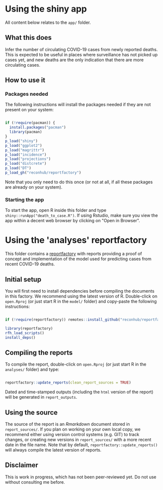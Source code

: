 
# Using the shiny app

All content below relates to the `app/` folder.

## What this does

Infer the number of circulating COVID-19 cases from newly reported deaths. This
is expected to be useful in places where surveillance has not picked up cases
yet, and new deaths are the only indication that there are more circulating
cases.


## How to use it

### Packages needed

The following instructions will install the packages needed if they are not present on your system:

```r

if (!require(pacman)) {
  install.packages("pacman")
  library(pacman)
}
p_load("shiny")
p_load("ggplot2")
p_load("magrittr")
p_load("incidence")
p_load("projections")
p_load("distcrete")
p_load("DT")
p_load_gh("reconhub/reportfactory")

```

Note that you only need to do this once (or not at all, if all these packages
are already on your system).



### Starting the app

To start the app, open R inside this folder and type
`shiny::runApp("death_to_case.R")`. If using Rstudio, make sure you view the app
within a decent web browser by clicking on "Open in Browser".




# Using the 'analyses' reportfactory

This folder contains a
[reportfactory](https://github.com/reconhub/reportfactory) with reports
providing a proof of concept and implementation of the model used for
predicting cases from recent COVID-19 deaths.


## Initial setup

You will first need to install dependencies before compiling the documents in
this factory. We recommend using the latest version of R. Double-click on
`open.Rproj` (or just start R in the `model/` folder) and copy-paste the
following instructions:

```r

if (!require(reportfactory)) remotes::install_github("reconhub/reportfactory")

library(reportfactory)
rfh_load_scripts()
install_deps()

```



## Compiling the reports

 To compile the report, double-click on `open.Rproj` (or just start R
in the `analyses/` folder) and type:

```r

reportfactory::update_reports(clean_report_sources = TRUE)

```

Dated and time-stamped outputs (including the `html` version of the report) will
be generated in `report_outputs`.



## Using the source

The source of the report is an *Rmarkdown* document stored in
`report_sources/`. If you plan on working on your own local copy, we recommend
either using version control systems (e.g. GIT) to track changes, or creating
new versions in `report_sources/` with a more recent date in the file name. Note
that by default, `reportfactory::update_reports()` will always compile the
latest version of reports.



## Disclaimer

This is work in progress, which has not been peer-reviewed yet. Do not use
without consulting me before.
